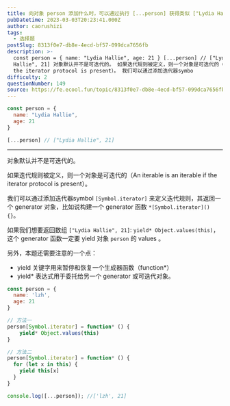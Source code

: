 ```yaml
---
title: 向对象 person 添加什么时，可以通过执行 [...person] 获得类似 ["Lydia Hallie", 21] 的输出？
pubDatetime: 2023-03-03T20:23:41.000Z
author: caorushizi
tags:
  - 选择题
postSlug: 8313f0e7-db8e-4ecd-bf57-099dca7656fb
description: >-
  const person = { name: "Lydia Hallie", age: 21 } [...person] // ["Lydia
  Hallie", 21] 对象默认并不是可迭代的。 如果迭代规则被定义，则一个对象是可迭代的（An iterable is an iterable if
  the iterator protocol is present）。 我们可以通过添加迭代器symbo
difficulty: 2
questionNumber: 149
source: https://fe.ecool.fun/topic/8313f0e7-db8e-4ecd-bf57-099dca7656fb
---
```


```javascript
const person = {
  name: "Lydia Hallie",
  age: 21
}

[...person] // ["Lydia Hallie", 21]
```

---

对象默认并不是可迭代的。

如果迭代规则被定义，则一个对象是可迭代的（An iterable is an iterable if the iterator protocol is present）。

我们可以通过添加迭代器symbol `[Symbol.iterator]` 来定义迭代规则，其返回一个 generator 对象，比如说构建一个 generator 函数 `*[Symbol.iterator]() {}`。

如果我们想要返回数组 `["Lydia Hallie", 21]`: `yield* Object.values(this)`，这个 generator 函数一定要 yield 对象 `person` 的 values 。

另外，本题还需要注意的一个点：

* yield 关键字用来暂停和恢复一个生成器函数（function*）
* yield* 表达式用于委托给另一个 generator 或可迭代对象。

```js
const person = {
  name: 'lzh',
  age: 21
}

// 方法一
person[Symbol.iterator] = function* () {
    yield* Object.values(this)
}

// 方法二
person[Symbol.iterator] = function* () {
  for (let x in this) {
  	yield this[x] 
  }
}

console.log([...person]); //['lzh', 21]
```
